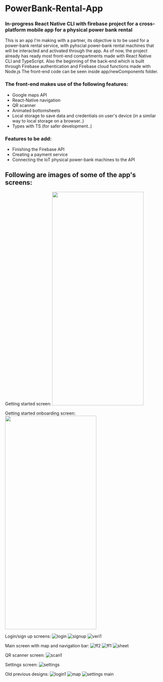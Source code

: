 # PowerBank-Rental-App
### In-progress React Native CLI with firebase project for a cross-platform mobile app for a physical power bank rental

This is an app I'm making with a partner, its objective is to be used for a power-bank rental service, with pyhscial power-bank rental machines that will be interacted and activated through the app.
As of now, the project already has ready most front-end compartments made with React Native CLI and TypeScript. Also the beginning of the back-end which is built through Firebase authentication and Firebase cloud functions made with Node.js
The front-end code can be seen inside app/newComponents folder.

### The front-end makes use of the following features:

* Google maps API
* React-Native navigation
* QR scanner
* Animated bottomsheets
* Local storage to save data and credentials on user's device (in a similar way to local storage on a browser..)
* Types with TS (for safer development..)

### Features to be add:

* Finishing the Firebase API
* Creating a payment service
* Connecting the IoT physical power-bank machines to the API

## Following are images of some of the app's screens:

Getting started screen:
<img src="https://github.com/OmerK100/PowerBank-Rental-App/assets/139342166/d2d65dbd-c587-43ad-9c04-411c91d8f109" width=300 height=700>

Getting started onboarding screen:
<img src="https://github.com/OmerK100/PowerBank-Rental-App/assets/139342166/a0dcea5f-a8f6-4f37-b1ec-710167c6a68a" width=300 height=700>

Login/sign up screens:
![login](https://github.com/OmerK100/PowerBank-Rental-App/assets/139342166/a5ea8f7a-e7e8-4ff1-a86d-27ae31e585c8)
![signup](https://github.com/OmerK100/PowerBank-Rental-App/assets/139342166/c102e6b3-055c-441c-b869-09ba852dd494)
![veri1](https://github.com/OmerK100/PowerBank-Rental-App/assets/139342166/3510fcd3-ddd1-4117-beb0-fae0daf2af4d)


Main screen with map and navigation bar:
![ff2](https://github.com/OmerK100/PowerBank-Rental-App/assets/139342166/f11e1c67-7554-44d1-a90f-5bf8b0aa7a66)
![ff1](https://github.com/OmerK100/PowerBank-Rental-App/assets/139342166/d4e3b4ba-ad48-44c7-a1bc-c334bf2fd692)
![sheet](https://github.com/OmerK100/PowerBank-Rental-App/assets/139342166/4b6e1214-3560-4496-965e-13d57d1ed140)


QR scanner screen:
![scan1](https://github.com/OmerK100/PowerBank-Rental-App/assets/139342166/e839580e-7175-4ba9-9720-c7f0b9cb259b)


Settings screen:
![settings](https://github.com/OmerK100/PowerBank-Rental-App/assets/139342166/c74f4b74-1113-4093-86b5-24fab97657c0)

Old previous designs:
![login1](https://github.com/OmerK100/PowerBank-Rental-App/assets/139342166/278c8b15-af2f-450d-a202-6e252c319f00)
![map](https://github.com/OmerK100/PowerBank-Rental-App/assets/139342166/c591bf7a-8fce-4e44-947b-2d3ec90a83ea)
![settings main](https://github.com/OmerK100/PowerBank-Rental-App/assets/139342166/6e1e290f-9c02-44e4-bccb-4602650ae81d)





